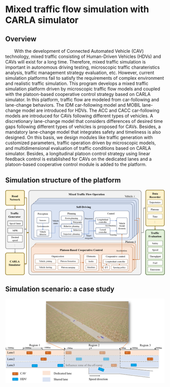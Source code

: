# Mixed traffic flow simulation with CARLA simulator
## Overview
&emsp;&emsp;With the development of Connected Automated Vehicle (CAV) technology, mixed traffic consisting of Human-Driven Vehicles (HDVs) and CAVs will exist for a long time. Therefore, mixed traffic simulation is important in autonomous driving testing, microscopic traffic charateristics analysis, traffic management strategy evaluation, etc. However, current simulation platforms fail to satisfy the requirements of complex environment and realistic traffic simulation. This program develops a mixed traffic simulation platform driven by microscopic traffic flow models and coupled with the platoon-based cooperative control strategy based on CARLA simulator. In this platform, traffic flow are modeled from car-following and lane-change behaviors. The IDM car-following model and MOBIL lane-change model are introduced for HDVs. The ACC and CACC car-following models are introduced for CAVs following different types of vehicles. A discretionary lane-change model that considers differences of desired time gaps following different types of vehicles is proposed for CAVs. Besides, a mandatory lane-change model that integrates safety and timeliness is also designed. On this basis, we design modules like traffic generation with customized parameters, traffic operation driven by microscopic models, and multidimensional evaluation of traffic conditions based on CARLA simulator. Besides, a longitudinal platoon control strategy using linear feedback control is established for CAVs on the dedicated lanes and a platoon-based cooperative control module is added to the platform.  
## Simulation structure of the platform
![image](DCAVL/Platform_structure.png)
## Simulation scenario: a case study
![image](DCAVL/Simulation_scenario.png)
